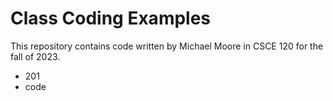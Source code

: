 # Class Coding Examples
This repository contains code written by Michael Moore in CSCE 120 for the fall of 2023.

* 201
 * code